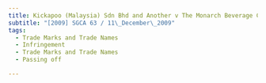 ```yaml
---
title: Kickapoo (Malaysia) Sdn Bhd and Another v The Monarch Beverage Co (Europe) Ltd
subtitle: "[2009] SGCA 63 / 11\_December\_2009"
tags:
  - Trade Marks and Trade Names
  - Infringement
  - Trade Marks and Trade Names
  - Passing off

---
```



